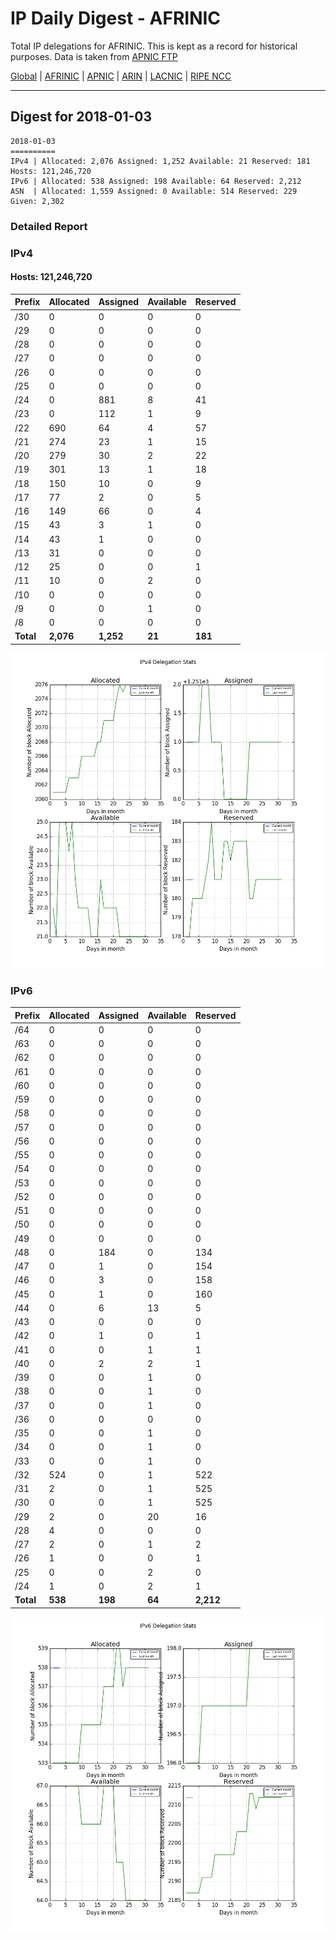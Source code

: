 # IP Daily Digest - AFRINIC

Total IP delegations for AFRINIC. This is kept as a record for historical purposes. Data is taken from [APNIC FTP](https://ftp.apnic.net/)

[Global](https://github.com/csmets/IP-Daily-Digest) | [AFRINIC](https://github.com/csmets/IP-Daily-Digest/tree/master/archives/AFRINIC) | [APNIC](https://github.com/csmets/IP-Daily-Digest/tree/master/archives/APNIC) | [ARIN](https://github.com/csmets/IP-Daily-Digest/tree/master/archives/ARIN) | [LACNIC](https://github.com/csmets/IP-Daily-Digest/tree/master/archives/LACNIC) | [RIPE NCC](https://github.com/csmets/IP-Daily-Digest/tree/master/archives/RIPE_NCC)

---

## Digest for 2018-01-03
```
2018-01-03
==========
IPv4 | Allocated: 2,076 Assigned: 1,252 Available: 21 Reserved: 181 Hosts: 121,246,720
IPv6 | Allocated: 538 Assigned: 198 Available: 64 Reserved: 2,212
ASN  | Allocated: 1,559 Assigned: 0 Available: 514 Reserved: 229 Given: 2,302
```

### Detailed Report

### IPv4

#### Hosts: **121,246,720**

| Prefix | Allocated | Assigned | Available | Reserved |
| ----- | ----- | ----- | ----- | ----- |
| /30 | 0 | 0 | 0 | 0 |
| /29 | 0 | 0 | 0 | 0 |
| /28 | 0 | 0 | 0 | 0 |
| /27 | 0 | 0 | 0 | 0 |
| /26 | 0 | 0 | 0 | 0 |
| /25 | 0 | 0 | 0 | 0 |
| /24 | 0 | 881 | 8 | 41 |
| /23 | 0 | 112 | 1 | 9 |
| /22 | 690 | 64 | 4 | 57 |
| /21 | 274 | 23 | 1 | 15 |
| /20 | 279 | 30 | 2 | 22 |
| /19 | 301 | 13 | 1 | 18 |
| /18 | 150 | 10 | 0 | 9 |
| /17 | 77 | 2 | 0 | 5 |
| /16 | 149 | 66 | 0 | 4 |
| /15 | 43 | 3 | 1 | 0 |
| /14 | 43 | 1 | 0 | 0 |
| /13 | 31 | 0 | 0 | 0 |
| /12 | 25 | 0 | 0 | 1 |
| /11 | 10 | 0 | 2 | 0 |
| /10 | 0 | 0 | 0 | 0 |
| /9 | 0 | 0 | 1 | 0 |
| /8 | 0 | 0 | 0 | 0 |
| **Total** | **2,076** | **1,252** | **21** | **181** |

![ipv4-stats](ipv4-figure.png)

### IPv6

| Prefix | Allocated | Assigned | Available | Reserved |
| ----- | ----- | ----- | ----- | ----- |
| /64 | 0 | 0 | 0 | 0 |
| /63 | 0 | 0 | 0 | 0 |
| /62 | 0 | 0 | 0 | 0 |
| /61 | 0 | 0 | 0 | 0 |
| /60 | 0 | 0 | 0 | 0 |
| /59 | 0 | 0 | 0 | 0 |
| /58 | 0 | 0 | 0 | 0 |
| /57 | 0 | 0 | 0 | 0 |
| /56 | 0 | 0 | 0 | 0 |
| /55 | 0 | 0 | 0 | 0 |
| /54 | 0 | 0 | 0 | 0 |
| /53 | 0 | 0 | 0 | 0 |
| /52 | 0 | 0 | 0 | 0 |
| /51 | 0 | 0 | 0 | 0 |
| /50 | 0 | 0 | 0 | 0 |
| /49 | 0 | 0 | 0 | 0 |
| /48 | 0 | 184 | 0 | 134 |
| /47 | 0 | 1 | 0 | 154 |
| /46 | 0 | 3 | 0 | 158 |
| /45 | 0 | 1 | 0 | 160 |
| /44 | 0 | 6 | 13 | 5 |
| /43 | 0 | 0 | 0 | 0 |
| /42 | 0 | 1 | 0 | 1 |
| /41 | 0 | 0 | 1 | 1 |
| /40 | 0 | 2 | 2 | 1 |
| /39 | 0 | 0 | 1 | 0 |
| /38 | 0 | 0 | 1 | 0 |
| /37 | 0 | 0 | 1 | 0 |
| /36 | 0 | 0 | 0 | 0 |
| /35 | 0 | 0 | 1 | 0 |
| /34 | 0 | 0 | 1 | 0 |
| /33 | 0 | 0 | 1 | 0 |
| /32 | 524 | 0 | 1 | 522 |
| /31 | 2 | 0 | 1 | 525 |
| /30 | 0 | 0 | 1 | 525 |
| /29 | 2 | 0 | 20 | 16 |
| /28 | 4 | 0 | 0 | 0 |
| /27 | 2 | 0 | 1 | 2 |
| /26 | 1 | 0 | 0 | 1 |
| /25 | 0 | 0 | 2 | 0 |
| /24 | 1 | 0 | 2 | 1 |
| **Total** | **538** | **198** | **64** | **2,212** |

![ipv6-stats](ipv6-figure.png)